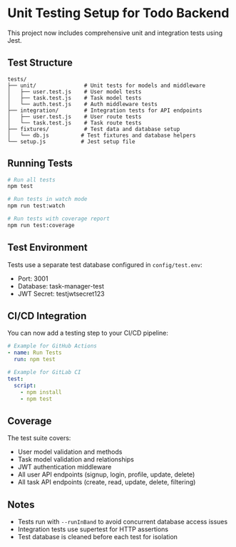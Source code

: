 # Unit Testing Setup for Todo Backend

This project now includes comprehensive unit and integration tests using Jest.

## Test Structure

```
tests/
├── unit/               # Unit tests for models and middleware
│   ├── user.test.js    # User model tests
│   ├── task.test.js    # Task model tests
│   └── auth.test.js    # Auth middleware tests
├── integration/        # Integration tests for API endpoints
│   ├── user.test.js    # User route tests
│   └── task.test.js    # Task route tests
├── fixtures/           # Test data and database setup
│   └── db.js          # Test fixtures and database helpers
└── setup.js           # Jest setup file
```

## Running Tests

```bash
# Run all tests
npm test

# Run tests in watch mode
npm run test:watch

# Run tests with coverage report
npm run test:coverage
```

## Test Environment

Tests use a separate test database configured in `config/test.env`:
- Port: 3001
- Database: task-manager-test
- JWT Secret: testjwtsecret123

## CI/CD Integration

You can now add a testing step to your CI/CD pipeline:

```yaml
# Example for GitHub Actions
- name: Run Tests
  run: npm test

# Example for GitLab CI
test:
  script:
    - npm install
    - npm test
```

## Coverage

The test suite covers:
- User model validation and methods
- Task model validation and relationships
- JWT authentication middleware
- All user API endpoints (signup, login, profile, update, delete)
- All task API endpoints (create, read, update, delete, filtering)

## Notes

- Tests run with `--runInBand` to avoid concurrent database access issues
- Integration tests use supertest for HTTP assertions
- Test database is cleaned before each test for isolation